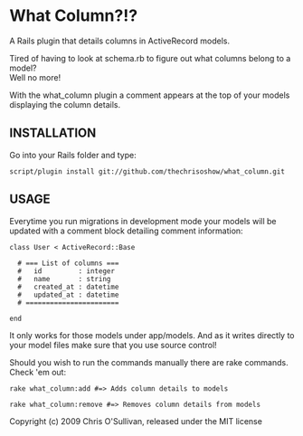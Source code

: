What Column?!?
==============

A Rails plugin that details columns in ActiveRecord models.

Tired of having to look at schema.rb to figure out what columns belong to a model?  
Well no more!

With the what_column plugin a comment appears at the top of your models displaying the column details.

INSTALLATION
------------
Go into your Rails folder and type:

    script/plugin install git://github.com/thechrisoshow/what_column.git

USAGE
------------
Everytime you run migrations in development mode your models will be updated with a comment block detailing comment information:

    class User < ActiveRecord::Base

      # === List of columns ===
      #   id         : integer 
      #   name       : string 
      #   created_at : datetime 
      #   updated_at : datetime 
      # =======================

    end

It only works for those models under app/models.  And as it writes directly to your model files make sure that you use source control!

Should you wish to run the commands manually there are rake commands.  Check 'em out:

    rake what_column:add #=> Adds column details to models
  
    rake what_column:remove #=> Removes column details from models


Copyright (c) 2009 Chris O'Sullivan, released under the MIT license
